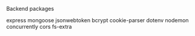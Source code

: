 Backend packages

express 
mongoose 
jsonwebtoken 
bcrypt 
cookie-parser 
dotenv
nodemon
concurrently
cors
fs-extra
